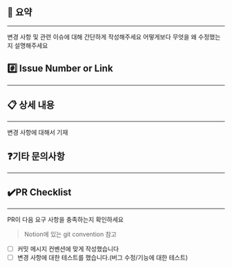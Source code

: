 ## 📌 요약

---
변경 사항 및 관련 이슈에 대해 간단하게 작성해주세요
어떻게보다 무엇을 왜 수정했는지 설명해주세요


## #️⃣ Issue Number or Link

---


## 📋 상세 내용

---
변경 사항에 대해서 기재


## ❓기타 문의사항

---

## ✔️PR Checklist 

---

PR이 다음 요구 사항을 충족하는지 확인하세요

> Notion에 있는 git convention 참고
- [ ] 커밋 메시지 컨벤션에 맞게 작성했습니다
- [ ] 변경 사항에 대한 테스트를 했습니다.(버그 수정/기능에 대한 테스트)